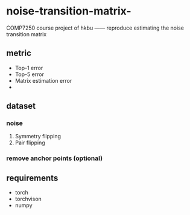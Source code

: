 # noise-transition-matrix-
COMP7250 course project of hkbu —— reproduce estimating the noise transition matrix 


## metric
- Top-1 error
- Top-5 error
- Matrix estimation error
- 
## dataset
### noise
1. Symmetry flipping
2. Pair flipping

### remove anchor points (optional)


## requirements
- torch
- torchvison
- numpy